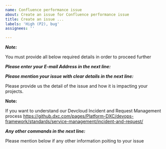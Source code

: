 ```yaml
---
name: Confluence performance issue
about: Create an issue for Confluence performance issue
title: Create an issue ...
labels: 'High (P2), bug'
assignees: ''

---
```


***Note:***

You must provide all below required details in order to proceed further

***Please enter your E-mail Address in the next line:***



***Please mention your issue with clear details in the next line:***

Please provide us the detail of the issue and how it is impacting your projects. 




**Note:** 

If you want to understand our Devcloud Incident and Request Management process https://github.dxc.com/pages/Platform-DXC/devops-framework/standards/service-management/incident-and-request/


***Any other commands in the next line:***

Please mention below if any other information poiting to your issue 
